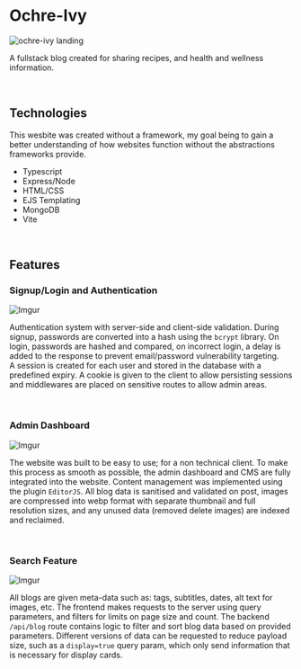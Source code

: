 # Ochre-Ivy
![ochre-ivy landing](https://imgur.com/oqwDmLD.jpg)

A fullstack blog created for sharing recipes, and health and wellness information. 

<br>

## Technologies
This wesbite was created without a framework, my goal being to gain a better understanding of how websites function without the abstractions frameworks provide.

- Typescript
- Express/Node
- HTML/CSS
- EJS Templating
- MongoDB
- Vite

<br>

## Features
### Signup/Login and Authentication
![Imgur](https://imgur.com/biYFDIf.gif)

Authentication system with server-side and client-side validation. During signup, passwords are converted into a hash using the `bcrypt` library. On login, passwords are hashed and compared, on incorrect login, 
a delay is added to the response to prevent email/password vulnerability targeting.
<br>
A session is created for each user and stored in the database with a predefined expiry. A cookie is given to the client to allow persisting sessions and middlewares are placed on sensitive routes to allow admin 
areas.

<br>

### Admin Dashboard
![Imgur](https://imgur.com/7TVY6Cc.gif)

The website was built to be easy to use; for a non technical client. To make this process as smooth as possible, the admin dashboard and CMS are fully integrated 
into the website. Content management was implemented using the plugin `EditorJS`. All blog data is sanitised and validated on post, images are compressed into webp format 
with separate thumbnail and full resolution sizes, and any unused data (removed delete images) are indexed and reclaimed.

<br>

### Search Feature
![Imgur](https://imgur.com/PYXZXzB.gif)

All blogs are given meta-data such as: tags, subtitles, dates, alt text for images, etc. The frontend makes requests to the server using query parameters, and filters for limits on page size and count. The 
backend `/api/blog` route contains logic to filter and sort blog data based on provided parameters. Different versions of data can be requested to reduce payload size, such as a `display=true` query param, 
which only send information that is necessary for display cards.
